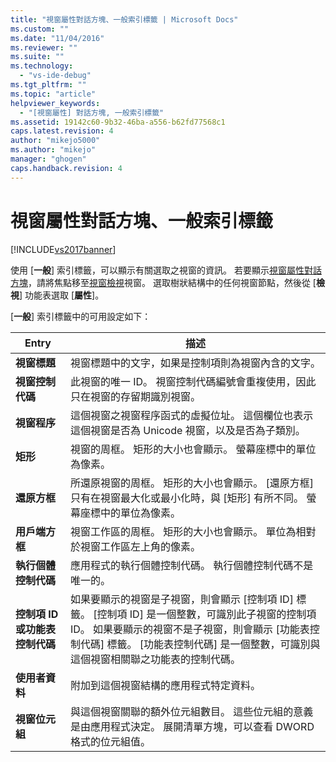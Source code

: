 ```yaml
---
title: "視窗屬性對話方塊、一般索引標籤 | Microsoft Docs"
ms.custom: ""
ms.date: "11/04/2016"
ms.reviewer: ""
ms.suite: ""
ms.technology: 
  - "vs-ide-debug"
ms.tgt_pltfrm: ""
ms.topic: "article"
helpviewer_keywords: 
  - "[視窗屬性] 對話方塊, 一般索引標籤"
ms.assetid: 19142c60-9b32-46ba-a556-b62fd77568c1
caps.latest.revision: 4
author: "mikejo5000"
ms.author: "mikejo"
manager: "ghogen"
caps.handback.revision: 4
---
```

# 視窗屬性對話方塊、一般索引標籤
[!INCLUDE[vs2017banner](../code-quality/includes/vs2017banner.md)]

使用 \[**一般**\] 索引標籤，可以顯示有關選取之視窗的資訊。  若要顯示[視窗屬性對話方塊](../debugger/window-properties-dialog-box.md)，請將焦點移至[視窗檢視](../debugger/windows-view.md)視窗。  選取樹狀結構中的任何視窗節點，然後從 \[**檢視**\] 功能表選取 \[**屬性**\]。  
  
 \[**一般**\] 索引標籤中的可用設定如下：  
  
|Entry|描述|  
|-----------|--------|  
|**視窗標題**|視窗標題中的文字，如果是控制項則為視窗內含的文字。|  
|**視窗控制代碼**|此視窗的唯一 ID。  視窗控制代碼編號會重複使用，因此只在視窗的存留期識別視窗。|  
|**視窗程序**|這個視窗之視窗程序函式的虛擬位址。  這個欄位也表示這個視窗是否為 Unicode 視窗，以及是否為子類別。|  
|**矩形**|視窗的周框。  矩形的大小也會顯示。  螢幕座標中的單位為像素。|  
|**還原方框**|所還原視窗的周框。  矩形的大小也會顯示。  \[還原方框\] 只有在視窗最大化或最小化時，與 \[矩形\] 有所不同。  螢幕座標中的單位為像素。|  
|**用戶端方框**|視窗工作區的周框。  矩形的大小也會顯示。  單位為相對於視窗工作區左上角的像素。|  
|**執行個體控制代碼**|應用程式的執行個體控制代碼。  執行個體控制代碼不是唯一的。|  
|**控制項 ID 或功能表控制代碼**|如果要顯示的視窗是子視窗，則會顯示 \[控制項 ID\] 標籤。  \[控制項 ID\] 是一個整數，可識別此子視窗的控制項 ID。  如果要顯示的視窗不是子視窗，則會顯示 \[功能表控制代碼\] 標籤。  \[功能表控制代碼\] 是一個整數，可識別與這個視窗相關聯之功能表的控制代碼。|  
|**使用者資料**|附加到這個視窗結構的應用程式特定資料。|  
|**視窗位元組**|與這個視窗關聯的額外位元組數目。  這些位元組的意義是由應用程式決定。  展開清單方塊，可以查看 DWORD 格式的位元組值。|